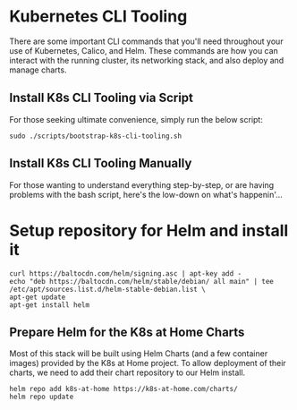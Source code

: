# Kubernetes CLI Tooling

There are some important CLI commands that you'll need throughout your use of Kubernetes, Calico, and Helm. These commands are how you can interact with the running cluster, its networking stack, and also deploy and manage charts.

## Install K8s CLI Tooling via Script

For those seeking ultimate convenience, simply run the below script:

```shell
sudo ./scripts/bootstrap-k8s-cli-tooling.sh
```

## Install K8s CLI Tooling Manually

For those wanting to understand everything step-by-step, or are having problems with the bash script, here's the low-down on what's happenin'...

# Setup repository for Helm and install it

```shell
curl https://baltocdn.com/helm/signing.asc | apt-key add -
echo "deb https://baltocdn.com/helm/stable/debian/ all main" | tee /etc/apt/sources.list.d/helm-stable-debian.list \
apt-get update
apt-get install helm
```

## Prepare Helm for the K8s at Home Charts

Most of this stack will be built using Helm Charts (and a few container images) provided by the K8s at Home project. To allow deployment of their charts, we need to add their chart repository to our Helm install.

```shell
helm repo add k8s-at-home https://k8s-at-home.com/charts/
helm repo update
```